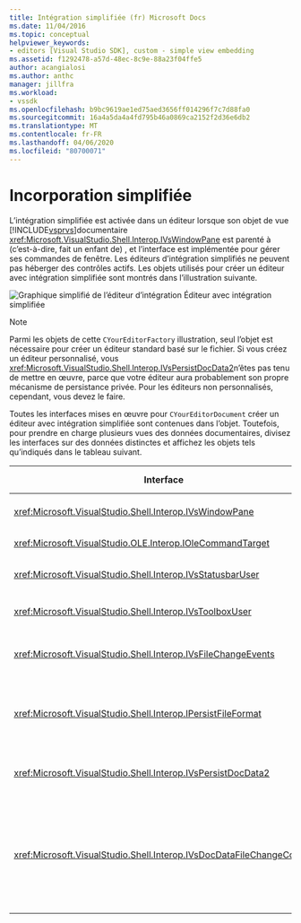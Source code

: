 ```yaml
---
title: Intégration simplifiée (fr) Microsoft Docs
ms.date: 11/04/2016
ms.topic: conceptual
helpviewer_keywords:
- editors [Visual Studio SDK], custom - simple view embedding
ms.assetid: f1292478-a57d-48ec-8c9e-88a23f04ffe5
author: acangialosi
ms.author: anthc
manager: jillfra
ms.workload:
- vssdk
ms.openlocfilehash: b9bc9619ae1ed75aed3656ff014296f7c7d88fa0
ms.sourcegitcommit: 16a4a5da4a4fd795b46a0869ca2152f2d36e6db2
ms.translationtype: MT
ms.contentlocale: fr-FR
ms.lasthandoff: 04/06/2020
ms.locfileid: "80700071"
---
```

# <a name="simplified-embedding"></a>Incorporation simplifiée
L’intégration simplifiée est activée dans un éditeur lorsque son objet de vue [!INCLUDE[vsprvs](../code-quality/includes/vsprvs_md.md)]documentaire <xref:Microsoft.VisualStudio.Shell.Interop.IVsWindowPane> est parenté à (c’est-à-dire, fait un enfant de) , et l’interface est implémentée pour gérer ses commandes de fenêtre. Les éditeurs d’intégration simplifiés ne peuvent pas héberger des contrôles actifs. Les objets utilisés pour créer un éditeur avec intégration simplifiée sont montrés dans l’illustration suivante.

 ![Graphique simplifié de l’éditeur d’intégration](../extensibility/media/vssimplifiedembeddingeditor.gif "vsSimplifiéEmbeddingEditor") Éditeur avec intégration simplifiée

> [!NOTE]
> Parmi les objets de cette `CYourEditorFactory` illustration, seul l’objet est nécessaire pour créer un éditeur standard basé sur le fichier. Si vous créez un éditeur personnalisé, vous <xref:Microsoft.VisualStudio.Shell.Interop.IVsPersistDocData2>n’êtes pas tenu de mettre en œuvre, parce que votre éditeur aura probablement son propre mécanisme de persistance privée. Pour les éditeurs non personnalisés, cependant, vous devez le faire.

 Toutes les interfaces mises en œuvre pour `CYourEditorDocument` créer un éditeur avec intégration simplifiée sont contenues dans l’objet. Toutefois, pour prendre en charge plusieurs vues des données documentaires, divisez les interfaces sur des données distinctes et affichez les objets tels qu’indiqués dans le tableau suivant.

|Interface|Emplacement de l’interface|Utilisation|
|---------------|---------------------------|---------|
|<xref:Microsoft.VisualStudio.Shell.Interop.IVsWindowPane>|Vue|Fournit un lien avec la fenêtre parente.|
|<xref:Microsoft.VisualStudio.OLE.Interop.IOleCommandTarget>|Vue|Gère les commandes.|
|<xref:Microsoft.VisualStudio.Shell.Interop.IVsStatusbarUser>|Vue|Permet la mise à jour de la barre d’état.|
|<xref:Microsoft.VisualStudio.Shell.Interop.IVsToolboxUser>|Vue|Permet des articles **de boîte à** outils.|
|<xref:Microsoft.VisualStudio.Shell.Interop.IVsFileChangeEvents>|Données|Envoie des notifications lorsque le fichier change.|
|<xref:Microsoft.VisualStudio.Shell.Interop.IPersistFileFormat>|Données|Permet la fonction Enregistrer comme pour un type de fichier.|
|<xref:Microsoft.VisualStudio.Shell.Interop.IVsPersistDocData2>|Données|Active la persistance pour le document.|
|<xref:Microsoft.VisualStudio.Shell.Interop.IVsDocDataFileChangeControl>|Données|Permet la suppression des événements de changement de fichier, tels que le déclenchement de rechargement.|
